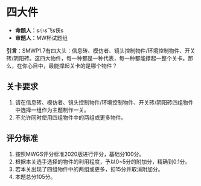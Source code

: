 # 四大件

- **命题人**：s小s飞s侠s
- **审题人**：MW杯试题组

**引言**：SMWP1.7有四大头：信息砖、模仿者、镜头控制物件/环境控制物件、开关砖/阴阳砖。这四大物件，每一种都是一种代表，每一种都能撑起一整个关卡。那么，在你心目中，最能撑起关卡的是哪个物件？

## 关卡要求

1. 请在信息砖、模仿者、镜头控制物件/环境控制物件、开关砖/阴阳砖四组物件中选择一组作为主题制作一关。
2. 不允许同时使用四组物件中的两组或更多物件。

## 评分标准

1. 按照MWGS评分标准2020版进行评分，基础分100分。
2. 根据本关选手选择的物件的利用程度，予以0~5分的附加分，精确到0.1分。
3. 若本关出现了四组物件中的两组或更多，扣15分并取消附加分。
4. 本题总分105分。